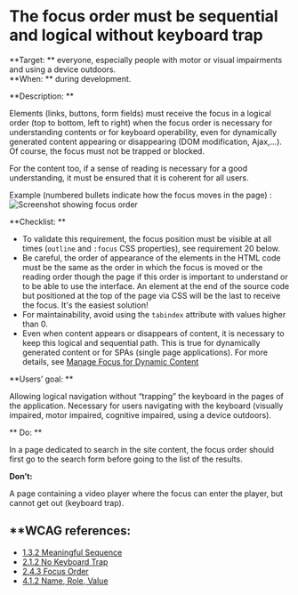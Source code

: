 # The focus order must be sequential and logical without keyboard trap

<script>$(document).ready(function () {
    setBreadcrumb([
        {"label":"WCAG criteria by project phase – Developers", "url": "./incontournables.html#dev"},
        {"label":"The focus order must be sequential and logical without keyboard trap"}
    ]);
});</script>

<span data-menuitem="incontournables"></span>


**Target: ** everyone, especially people with motor or visual impairments and using a device outdoors.  
**When: ** during development.

**Description: **

Elements (links, buttons, form fields) must receive the focus in a logical order (top to bottom, left to right) when the focus order is necessary for understanding contents or for keyboard operability, even for dynamically generated content appearing or disappearing (DOM modification, Ajax,…). Of course, the focus must not be trapped or blocked.

For the content too, if a sense of reading is necessary for a good understanding, it must be ensured that it is coherent for all users.

Example (numbered bullets indicate how the focus moves in the page) :  
![Screenshot showing focus order](./images/focus/focus-order.png)

**Checklist: **

- To validate this requirement, the focus position must be visible at all times (`outline` and `:focus` <abbr>CSS</abbr>  properties), see requirement 20 below.
- Be careful, the order of appearance of the elements in the <abbr>HTML</abbr> code must be the same as the order in which the focus is moved or the reading order though the page if this order is important to understand or to be able to use the interface. An element at the end of the source code but positioned at the top of the page via <abbr>CSS</abbr> will be the last to receive the focus. It's the easiest solution! 
- For maintainability, avoid using the `tabindex` attribute with values higher than 0.
- Even when content appears or disappears of content, it is necessary to keep this logical and sequential path. This is true for dynamically generated content or for <abbr>SPAs</abbr> (single page applications). For more details, see [Manage Focus for Dynamic Content](./exemples/dynFocus/index.html)

**Users’ goal: **

Allowing logical navigation without “trapping” the keyboard in the pages of the application. Necessary for users navigating with the keyboard (visually impaired, motor impaired, cognitive impaired, using a device outdoors).

** Do: **

In a page dedicated to search in the site content, the focus order should first go to the search form before going to the list of the results.

**Don’t:**     

A page containing a video player where the focus can enter the player, but cannot get out (keyboard trap).        

## **<abbr>WCAG</abbr> references:

- [1.3.2 Meaningful Sequence](https://www.w3.org/TR/WCAG21/#meaningful-sequence)
- [2.1.2 No Keyboard Trap](https://www.w3.org/TR/WCAG21/#no-keyboard-trap)
- [2.4.3 Focus Order](https://www.w3.org/TR/WCAG21/#focus-order)
- [4.1.2 Name, Role, Value](https://www.w3.org/TR/WCAG21/#name-role-value)

<!--  This file is part of a11y-guidelines | Our vision of mobile & web accessibility guidelines and best practices, with valid/invalid examples.
 Copyright (C) 2016  Orange SA
 See the Creative Commons Legal Code Attribution-ShareAlike 3.0 Unported License for more details (LICENSE file). -->